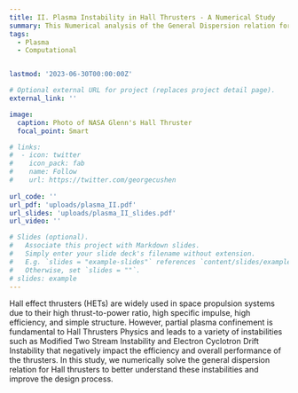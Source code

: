 ```yaml
---
title: II. Plasma Instability in Hall Thrusters - A Numerical Study
summary: This Numerical analysis of the General Dispersion relation for Hall Thrusters, that was previously proposed by the author. Study involved using algorithms including fixed point iteration and conjugate gradient decent using multiprocessing self-made modules in python.
tags:
  - Plasma
  - Computational


lastmod: '2023-06-30T00:00:00Z'

# Optional external URL for project (replaces project detail page).
external_link: ''

image:
  caption: Photo of NASA Glenn's Hall Thruster
  focal_point: Smart

# links:
#  - icon: twitter
#    icon_pack: fab
#    name: Follow
#    url: https://twitter.com/georgecushen
    
url_code: ''
url_pdf: 'uploads/plasma_II.pdf'
url_slides: 'uploads/plasma_II_slides.pdf'
url_video: ''

# Slides (optional).
#   Associate this project with Markdown slides.
#   Simply enter your slide deck's filename without extension.
#   E.g. `slides = "example-slides"` references `content/slides/example-slides.md`.
#   Otherwise, set `slides = ""`.
# slides: example
---
```


Hall effect thrusters (HETs) are widely used in space propulsion systems due to their high thrust-to-power ratio, high specific impulse, high efficiency, and simple structure. However, partial plasma confinement is fundamental to Hall Thrusters Physics and leads to a variety of instabilities such as Modified Two Stream Instability and Electron Cyclotron Drift Instability that negatively impact the efficiency and overall performance of the thrusters. In this study, we numerically solve the general dispersion relation for Hall thrusters to better understand these instabilities and improve the design process.
